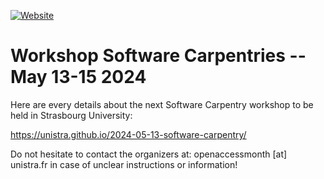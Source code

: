 [![Website](https://github.com/carpentries/workshop-template/actions/workflows/website.yml/badge.svg)](https://github.com/carpentries/workshop-template/actions/workflows/website.yml)

# Workshop Software Carpentries -- May 13-15 2024

Here are every details about the next Software Carpentry workshop to be held in Strasbourg University:

https://unistra.github.io/2024-05-13-software-carpentry/

Do not hesitate to contact the organizers at: openaccessmonth [at] unistra.fr in case of unclear instructions or information!
